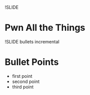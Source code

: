 !SLIDE 
# Pwn All the Things #

!SLIDE bullets incremental
# Bullet Points #

* first point
* second point
* third point
